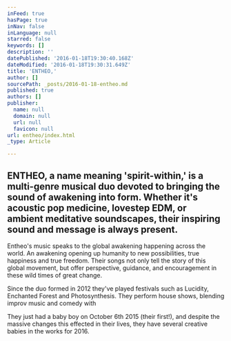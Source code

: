 ```yaml
---
inFeed: true
hasPage: true
inNav: false
inLanguage: null
starred: false
keywords: []
description: ''
datePublished: '2016-01-18T19:30:40.168Z'
dateModified: '2016-01-18T19:30:31.649Z'
title: 'ENTHEO,'
author: []
sourcePath: _posts/2016-01-18-entheo.md
published: true
authors: []
publisher:
  name: null
  domain: null
  url: null
  favicon: null
url: entheo/index.html
_type: Article

---
```

## ENTHEO, a name meaning 'spirit-within,' is a multi-genre musical duo devoted to bringing the sound of awakening into form. Whether it's acoustic pop medicine, lovestep EDM, or ambient meditative soundscapes, their inspiring sound and message is always present.

Entheo's music speaks to the global awakening happening across the world. An awakening opening up humanity to new possibilities, true happiness and true freedom.  Their songs not only tell the story of this global movement, but offer perspective, guidance, and encouragement in these wild times of great change.

Since the duo formed in 2012 they've played festivals such as Lucidity, Enchanted Forest and Photosynthesis. They perform house shows, blending improv music and comedy with 

They just had a baby boy on October 6th 2015 (their first!), and despite the massive changes this effected in their lives, they have several creative babies in the works for 2016\.